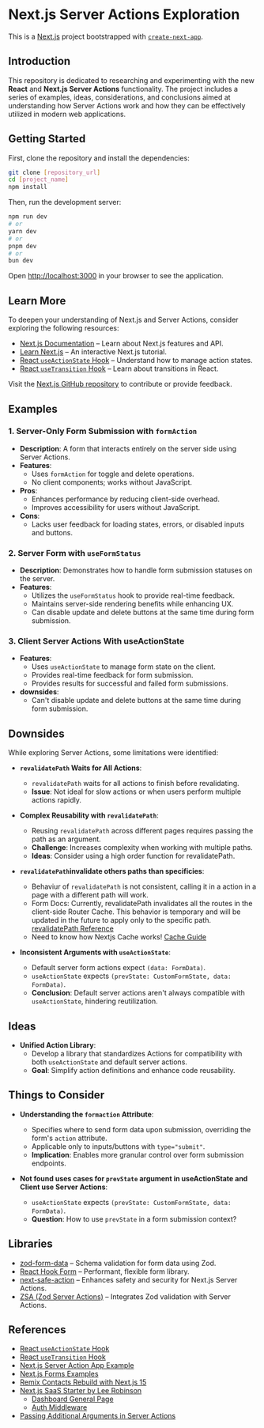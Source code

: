 # Next.js Server Actions Exploration

This is a [Next.js](https://nextjs.org) project bootstrapped with [`create-next-app`](https://nextjs.org/docs/app/api-reference/cli/create-next-app).

## Introduction

This repository is dedicated to researching and experimenting with the new **React** and **Next.js Server Actions** functionality. The project includes a series of examples, ideas, considerations, and conclusions aimed at understanding how Server Actions work and how they can be effectively utilized in modern web applications.

## Getting Started

First, clone the repository and install the dependencies:

```bash
git clone [repository_url]
cd [project_name]
npm install
```

Then, run the development server:

```bash
npm run dev
# or
yarn dev
# or
pnpm dev
# or
bun dev
```

Open [http://localhost:3000](http://localhost:3000) in your browser to see the application.

## Learn More

To deepen your understanding of Next.js and Server Actions, consider exploring the following resources:

- [Next.js Documentation](https://nextjs.org/docs) – Learn about Next.js features and API.
- [Learn Next.js](https://nextjs.org/learn) – An interactive Next.js tutorial.
- [React `useActionState` Hook](https://react.dev/reference/react/useActionState) – Understand how to manage action states.
- [React `useTransition` Hook](https://react.dev/reference/react/useTransition) – Learn about transitions in React.

Visit the [Next.js GitHub repository](https://github.com/vercel/next.js) to contribute or provide feedback.

## Examples

### 1. Server-Only Form Submission with `formAction`

- **Description**: A form that interacts entirely on the server side using Server Actions.
- **Features**:
  - Uses `formAction` for toggle and delete operations.
  - No client components; works without JavaScript.
- **Pros**:
  - Enhances performance by reducing client-side overhead.
  - Improves accessibility for users without JavaScript.
- **Cons**:
  - Lacks user feedback for loading states, errors, or disabled inputs and buttons.

### 2. Server Form with `useFormStatus`

- **Description**: Demonstrates how to handle form submission statuses on the server.
- **Features**:
  - Utilizes the `useFormStatus` hook to provide real-time feedback.
  - Maintains server-side rendering benefits while enhancing UX.
  - Can disable update and delete buttons at the same time during form submission.

### 3. Client Server Actions With useActionState

- **Features**:
  - Uses `useActionState` to manage form state on the client.
  - Provides real-time feedback for form submission.
  - Provides results for successful and failed form submissions.
- **downsides**:
  - Can't disable update and delete buttons at the same time during form submission.

## Downsides

While exploring Server Actions, some limitations were identified:

- **`revalidatePath` Waits for All Actions**:
  - `revalidatePath` waits for all actions to finish before revalidating.
  - **Issue**: Not ideal for slow actions or when users perform multiple actions rapidly.

- **Complex Reusability with `revalidatePath`**:
  - Reusing `revalidatePath` across different pages requires passing the path as an argument.
  - **Challenge**: Increases complexity when working with multiple paths.
  - **Ideas**: Consider using a high order function for revalidatePath. 

- **`revalidatePath`invalidate others paths than specificies**:
  - Behaviur of `revalidatePath` is not consistent, calling it in a action in a page with a different path will work. 
  - Form Docs: Currently, revalidatePath invalidates all the routes in the client-side Router Cache. This behavior is temporary and will be updated in the future to apply only to the specific path. [revalidatePath Reference](https://nextjs.org/docs/app/api-reference/functions/revalidatePath)
  - Need to know how Nextjs Cache works! [Cache Guide](https://nextjs.org/docs/app/building-your-application/caching)

- **Inconsistent Arguments with `useActionState`**:
  - Default server form actions expect `(data: FormData)`.
  - `useActionState` expects `(prevState: CustomFormState, data: FormData)`.
  - **Conclusion**: Default server actions aren't always compatible with `useActionState`, hindering reutilization.

## Ideas

- **Unified Action Library**:
  - Develop a library that standardizes Actions for compatibility with both `useActionState` and default server actions.
  - **Goal**: Simplify action definitions and enhance code reusability.

## Things to Consider

- **Understanding the `formaction` Attribute**:
  - Specifies where to send form data upon submission, overriding the form's `action` attribute.
  - Applicable only to inputs/buttons with `type="submit"`.
  - **Implication**: Enables more granular control over form submission endpoints.

- **Not found uses cases for `prevState` argument in useActionState and Client use Server Actions**:
  - `useActionState` expects `(prevState: CustomFormState, data: FormData)`.
  - **Question**: How to use `prevState` in a form submission context?

## Libraries

- [zod-form-data](https://www.npmjs.com/package/zod-form-data) – Schema validation for form data using Zod.
- [React Hook Form](https://github.com/react-hook-form/react-hook-form) – Performant, flexible form library.
- [next-safe-action](https://github.com/TheEdoRan/next-safe-action) – Enhances safety and security for Next.js Server Actions.
- [ZSA (Zod Server Actions)](https://github.com/IdoPesok/zsa) – Integrates Zod validation with Server Actions.

## References

- [React `useActionState` Hook](https://react.dev/reference/react/useActionState)
- [React `useTransition` Hook](https://react.dev/reference/react/useTransition)
- [Next.js Server Action App Example](https://github.com/wpcodevo/nextjs-server-action-app/tree/main)
- [Next.js Forms Examples](https://github.com/vercel/next.js/tree/canary/examples/next-forms)
- [Remix Contacts Rebuild with Next.js 15](https://github.com/aurorascharff/next15-remix-contacts-rebuild-v2/tree/main)
- [Next.js SaaS Starter by Lee Robinson](https://github.com/leerob/next-saas-starter/tree/main)
  - [Dashboard General Page](https://github.com/leerob/next-saas-starter/blob/5770d6430cea57acd0abf9b26db6c340757adf8a/app/(dashboard)/dashboard/general/page.tsx#L24-L36)
  - [Auth Middleware](https://github.com/leerob/next-saas-starter/blob/5770d6430cea57acd0abf9b26db6c340757adf8a/lib/auth/middleware.ts#L31-L54)
- [Passing Additional Arguments in Server Actions](https://nextjs.org/docs/app/building-your-application/data-fetching/server-actions-and-mutations#passing-additional-arguments)

